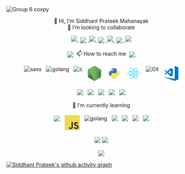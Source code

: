 ![Group 6 coxpy](https://user-images.githubusercontent.com/43869046/120031243-2e16ed00-c016-11eb-9c48-ac78d62e63bf.png)
<p align="center">
   👋 Hi, I’m Siddhant Prateek Mahanayak <br>
   💞️ I’m looking to collaborate <br>
<p align="center">
<a href="https://www.linkedin.com/in/siddhantprateek/">
<img src="https://img.icons8.com/fluent/48/000000/linkedin.png"/>
</a>
<a href="https://twitter.com/siddhantprateek">
<img src="https://img.icons8.com/color/48/000000/twitter-circled--v5.png" 
 height="48" style="vertical-align:top; margin:4px"/>
</a>
<a href="https://www.facebook.com/siddhant.prateek.7/">
<img src="https://img.icons8.com/fluent/48/000000/facebook-new.png"/>
</a>
<a href="https://medium.com/@siddhantprateek">
<img src="https://img.icons8.com/ios-filled/50/000000/medium-monogram--v2.png"
height="48" style="vertical-align:top; margin:4px"/>
</a>
<a href="https://devpost.com/siddhantprateek?ref_content=user-portfolio&ref_feature=portfolio&ref_medium=global-nav">
<img src="https://img.icons8.com/color/48/000000/devpost.png"/>
</a>
<a href="https://dev.to/siddhantprateek">
<img src="https://img.icons8.com/windows/64/000000/dev.png"
height="48" style="vertical-align:top; margin:4px"/>
</a>
<a href="https://www.behance.net/siddhantprateek">
<img src="https://img.icons8.com/color/48/000000/behance.png"/>
</a>
</p>


<p align="center">
 <img src="https://img.icons8.com/color/48/000000/hand-up.png" height="30" style="vertical-align:top; margin:4px"/>
📫 How to reach me <img src="https://img.icons8.com/color/48/000000/hand-up.png" height="30" style="vertical-align:top; margin:4px"/>
</p>
<p align="center">
  <img src="https://img.icons8.com/color/48/000000/sass.png"
  alt="sass" height="40" style="vertical-align:top; margin:4px"/>
  <img src="https://img.icons8.com/color/48/000000/golang.png"
  alt="golang" height="40" style="vertical-align:top; margin:4px"/>
  <img src="https://img.icons8.com/color/48/000000/c-programming.png" 
  alt="c" height="40" style="vertical-align:top; margin:4px"/ >
  
  <img src="https://raw.githubusercontent.com/github/explore/80688e429a7d4ef2fca1e82350fe8e3517d3494d/topics/nodejs/nodejs.png" alt="Node Js" height="40" style="vertical-align:top; margin:4px">
  <img src="https://raw.githubusercontent.com/github/explore/80688e429a7d4ef2fca1e82350fe8e3517d3494d/topics/python/python.png" alt="Python" height="40" style="vertical-align:top; margin:4px">
  <img src="https://raw.githubusercontent.com/github/explore/80688e429a7d4ef2fca1e82350fe8e3517d3494d/topics/react/react.png" alt="React" height="40" style="vertical-align:top; margin:4px">
  <img src="https://avatars.githubusercontent.com/u/18133?s=200&v=4" alt="Git" height="40" style="vertical-align:top; margin:4px">
  <img src="https://raw.githubusercontent.com/github/explore/80688e429a7d4ef2fca1e82350fe8e3517d3494d/topics/visual-studio-code/visual-studio-code.png" alt="VS Code" height="40" style="vertical-align:top; margin:4px">
</p>
<p align="center">
	<img src="https://img.icons8.com/color/48/000000/c-plus-plus-logo.png"
	height="40" style="vertical-align:top; margin:4px"/>
	<img src="https://img.icons8.com/color/48/000000/html-5.png"
	height="40" style="vertical-align:top; margin:4px"/>
	<img src="https://img.icons8.com/color/48/000000/open-source--v1.png"
	height="40" style="vertical-align:top; margin:4px"/>
	<img src="https://img.icons8.com/fluent/48/000000/figma.png"
	height="40" style="vertical-align:top; margin:4px"/>
	<img src="https://img.icons8.com/plasticine/100/000000/bash.png"
	height="46" style="vertical-align:top; margin:4px"/>
</p>
<p align="center">
 🌱 I’m currently learning
</p>
<p align="center">
	<img src="https://img.icons8.com/color/100/000000/typescript.png"
	height="48" style="vertical-align:top; margin:5px"/>
	<img src="https://raw.githubusercontent.com/github/explore/80688e429a7d4ef2fca1e82350fe8e3517d3494d/topics/javascript/javascript.png" alt="Javascript" height="40" style="vertical-align:top; margin:4px">
	  <img src="https://img.icons8.com/color/48/000000/golang.png"
  alt="golang" height="40" style="vertical-align:top; margin:4px"/>
  <img src="https://img.icons8.com/color/48/000000/firebase.png"
  height="40" style="vertical-align:top; margin:4px"/>
  <img src="https://img.icons8.com/color/48/000000/kubernetes.png"
  height="40" style="vertical-align:top; margin:4px"/>
  <img src="https://img.icons8.com/fluent/48/000000/docker.png"
  height="40" style="vertical-align:top; margin:4px"/>
  <img src="https://img.icons8.com/color/48/000000/jenkins.png"
  height="40" style="vertical-align:top; margin:4px"/>
</p>
<p align="center">
  <img width="48%" src="https://github-readme-stats.vercel.app/api?username=siddhantprateek&show_icons=true&theme=vue-dark" />
  <img width="48%" src="https://github-readme-streak-stats.herokuapp.com/?user=siddhantprateek&theme=vue-dark" />
</p>
<div align="center">
   <a href="https://github.com/siddhantprateek">
     <img align="center" src="https://github-readme-stats.vercel.app/api/top-langs/?username=siddhantprateek&theme=vue-dark&hide_langs_below=1" />
   </a>
</div>


[![Siddhant Prateek's github activity graph](https://activity-graph.herokuapp.com/graph?username=siddhantprateek&theme=github)](https://github.com/siddhantprateek/github-readme-activity-graph)
